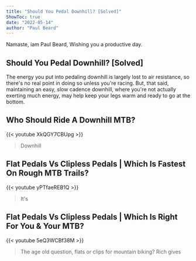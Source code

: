 ```yaml
---
title: "Should You Pedal Downhill? [Solved]"
ShowToc: true 
date: "2022-05-14"
author: "Paul Beard" 
---
```


Namaste, iam Paul Beard, Wishing you a productive day.
## Should You Pedal Downhill? [Solved]
The energy you put into pedaling downhill is largely lost to air resistance, so there's no real point in doing so unless you're racing. But, that said, maintaining an easy, slow cadence downhill, where you're not actually exerting much energy, may help keep your legs warm and ready to go at the bottom.

## Who Should Ride A Downhill MTB?
{{< youtube XkQGY7CBUpg >}}
>Downhill

## Flat Pedals Vs Clipless Pedals | Which Is Fastest On Rough MTB Trails?
{{< youtube yPTfaeREB1Q >}}
>It's 

## Flat Pedals Vs Clipless Pedals | Which Is Right For You & Your MTB?
{{< youtube 5eQ3WCBf38M >}}
>The age old question, flats or clips for mountain biking? Rich gives 


